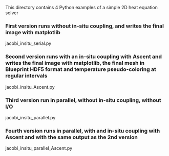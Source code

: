 This directory contains 4 Python examples of a simple 2D heat equation solver

### First version runs without in-situ coupling, and writes the final image with matplotlib
jacobi_insitu_serial.py

### Second version runs with an in-situ coupling with Ascent and writes the final image with matplotlib, the final mesh in Blueprint HDF5 format and temperature pseudo-coloring at regular intervals
jacobi_insitu_Ascent.py

### Third version run in parallel, without in-situ coupling, without I/O
jacobi_insitu_parallel.py

### Fourth version runs in parallel, with and in-situ coupling with Ascent and with the same output as the 2nd version
jacobi_insitu_parallel_Ascent.py

